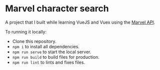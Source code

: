 # Marvel character search

A project that I built while learning VueJS and Vuex using the [Marvel API](https://developer.marvel.com/).

To running it locally:

- Clone this repository.
- `npm i` to install all dependencies.
- `npm run serve` to start the local server.
- `npm run build` to build files for production.
- `npm run lint` to lints and fixes files.
